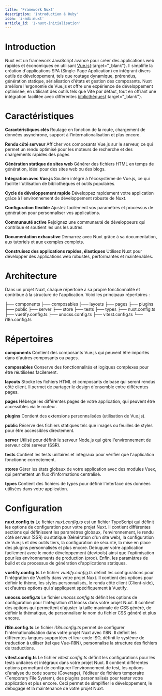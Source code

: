 ```yaml
---
title: 'Framework Nuxt'
description: 'Introduction à Ruby'
icon: 'i-mdi:nuxt'
article_id: '1-nuxt-initialisation'
---
```


# Introduction

Nuxt est un framework JavaScript avancé pour créer des applications web rapides et économiques en utilisant [Vue.js](https://fr.vuejs.org/){:target="_blank"}. Il simplifie la création d'applications SPA (Single-Page Application) en intégrant divers outils de développement, 
 tels que routage dynamique, prérendus, génération statique, sérialisation d'états et gestion des composants. Nuxt améliore l'ergonomie de Vue.js et offre une expérience 
 de développement optimisée, en utilisant des outils tels que Vite par défaut, tout en offrant une intégration facilitée avec différentes [bibliothèques](https://nuxt.com/modules){:target="_blank"}.

# Caractéristiques

**Caractéristiques clés**
Routage en fonction de la route, chargement de données asynchrone, support à l'internationalisation et plus encore.


**Rendu côté serveur**
Afficher vos composants Vue.js sur le serveur, ce qui permet un rendu optimisé pour les moteurs de recherche et des chargements rapides des pages.


**Génération statique de sites web**
Générer des fichiers HTML en temps de génération, idéal pour des sites web ou des blogs.


**Intégration avec Vue.js**
Soutien intégré à l'écosystème de Vue.js, ce qui facilite l'utilisation de bibliothèques et outils populaires.


**Cycle de développement rapide**
Développez rapidement votre application grâce à l'environnement de développement robuste de Nuxt.


**Configuration flexible**
Ajustez facilement vos paramètres et processus de génération pour personnaliser vos applications.


**Communauté active**
Rejoignez une communauté de développeurs qui contribue et soutient les uns les autres.


**Documentation exhaustive**
Démarrez avec Nuxt grâce à sa documentation, aux tutoriels et aux exemples complets.


**Construisez des applications rapides, élastiques** 
Utilisez Nuxt pour développer des applications web robustes, performantes et maintenables.

# Architecture

Dans un projet Nuxt, chaque répertoire a sa propre fonctionnalité et contribue à la structure de l'application. Voici les principaux répertoires :

├── components
├── composables
├── layouts
├── pages
├── plugins
├── public
├── server
├── store
├── tests
├── types
├── nuxt.config.ts
├── vuetify.config.ts
├── unocss.config.ts
├── vitest.config.ts
└── i18n.config.ts

# Répertoires

**components** 
Contient des composants Vue.js qui peuvent être importés dans d'autres composants ou pages.

**composables**
Conserve des fonctionnalités et logiques complexes pour être réutilisées facilement.

**layouts**
Stocke les fichiers HTML et composants de base qui seront rendus côté client. Il permet de partager le design d'ensemble entre différentes pages.

**pages** 
Héberge les différentes pages de votre application, qui peuvent être accessibles via le routeur.

**plugins** 
Contient des extensions personnalisées (utilisation de Vue.js).

**public**
Réserve des fichiers statiques tels que images ou feuilles de styles pour être accessibles directement.

**server**
Utilisé pour définir le serveur Node.js qui gère l'environnement de serveur côté serveur (SSR).

**tests** 
Contient les tests unitaires et intégraux pour vérifier que l'application fonctionne correctement.

**stores**
Gérer les états globaux de votre application avec des modules Vuex, qui permettent un flux d'informations centralisé.

**types**
Contient des fichiers de types pour définir l'interface des données utilisées dans votre application.

# Configuration 

**nuxt.config.ts**
Le fichier *nuxt.config.ts* est un fichier TypeScript qui définit les options de configuration pour votre projet Nuxt. Il contient différentes sections qui définissent les paramètres globaux, l'environnement, le rendu côté serveur (SSR) ou statique (Génération d'un site web), la configuration de Vue.js et des outils tiers, la configuration de sécurité, la mise en place des plugins personnalisés et plus encore.
Debuguer votre application facilement avec le mode développement (devtools) ainsi que l'optimisation pour les environnements de production (prod). Enfin, les paramètres de build et du processus de génération d'applications statiques.

**vuetify.config.ts**
Le fichier *vuetify.config.ts* définit les configurations pour l'intégration de Vuetify dans votre projet Nuxt. Il contient des options pour définir le thème, les styles personnalisés, le rendu côté client (Client-side), et d'autres options qui s'appliquent spécifiquement à Vuetify.

**unocss.config.ts**
Le fichier *unocss.config.ts* définit les options de configuration pour l'intégration d'Unocss dans votre projet Nuxt. Il contient des options qui permettent d'ajuster la taille maximale de CSS généré, de définir la thématique, de personnaliser le nom du fichier CSS généré et plus encore.

**i18n.config.ts**
Le fichier *i18n.config.ts* permet de configurer l'internationalisation dans votre projet Nuxt avec I18N. Il définit les différentes langues supportées et leur code ISO, définit le système de traduction à utiliser (tel que Vue-I18N), personnalise la structure des fichiers de traductions.

**vitest.config.ts**
Le fichier *vitest.config.ts* définit les configurations pour les tests unitaires et intégraux dans votre projet Nuxt. Il contient différentes options permettant de configurer l'environnement de test, les options d'analyse du code source (Coverage), l'éditeur de fichiers temporaire (Temporary File System), des plugins personnalisés pour tester votre application et plus encore. Ceci permet de simplifier le développement, le débogage et la maintenance de votre projet Nuxt.
